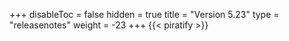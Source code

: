 +++
disableToc = false
hidden = true
title = "Version 5.23"
type = "releasenotes"
weight = -23
+++
{{< piratify >}}
